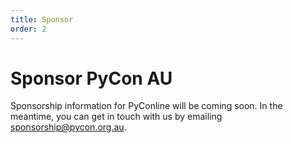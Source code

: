 ```yaml
---
title: Sponsor
order: 2
---
```


# Sponsor PyCon AU

Sponsorship information for PyConline will be coming soon. In the meantime, you can get in touch with us by emailing <a href='sponsorship@pycon.org.au'>sponsorship@pycon.org.au</a>.